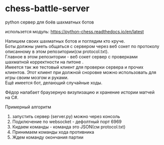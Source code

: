# chess-battle-server  
python сервер для боёв шахматных ботов  

использется модуль: https://python-chess.readthedocs.io/en/latest  

Напишем своих шахматных ботов и поглядим кто круче.  
Боты должны уметь общаться с сервером через веб сокет по протоколу описанному в этом репозитории(см protocol.txt).  
Главное в этом репозитории - веб сокет сервер с проверками шахматной корректности на питоне .  
Имеется так же тестовый клиент для проверки сервера и прочих клиентов. Этот клиент при должной сноровке можно использовать для игры своим мозгом и руками.  
Ещё имеется бот, делающий случайные ходы.  

Фёдор налабает браузерную визулизацию и хранение истории матчей на C#.  

Примерный алгоритм  
1. запустить сервер (server.py) можно через консоль  
2. Подключение по websocket - дефолтный порт 6969  
3. Кидаем команды - команда это JSON(см protocol.txt)  
4. Принимаем команды хода противника  
5. Ждем команду окончания партии  
